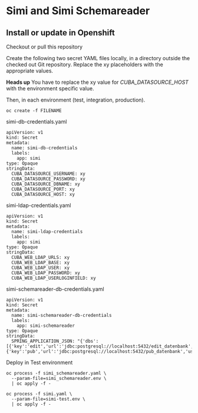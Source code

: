# Simi and Simi Schemareader

## Install or update in Openshift

Checkout or pull this repository

Create the following two secret YAML files locally, in a directory outside the checked out Git repository. Replace the xy placeholders with the appropriate values.

**Heads up** You have to replace the xy value for *CUBA_DATASOURCE_HOST* with the environment specific value.

Then, in each environment (test, integration, production).
```
oc create -f FILENAME
```

simi-db-credentials.yaml
```
apiVersion: v1
kind: Secret
metadata:
  name: simi-db-credentials
  labels:
    app: simi
type: Opaque
stringData:
  CUBA_DATASOURCE_USERNAME: xy
  CUBA_DATASOURCE_PASSWORD: xy
  CUBA_DATASOURCE_DBNAME: xy
  CUBA_DATASOURCE_PORT: xy
  CUBA_DATASOURCE_HOST: xy  
```

simi-ldap-credentials.yaml
```
apiVersion: v1
kind: Secret
metadata:
  name: simi-ldap-credentials
  labels:
    app: simi
type: Opaque
stringData:
  CUBA_WEB_LDAP_URLS: xy
  CUBA_WEB_LDAP_BASE: xy
  CUBA_WEB_LDAP_USER: xy
  CUBA_WEB_LDAP_PASSWORD: xy
  CUBA_WEB_LDAP_USERLOGINFIELD: xy
```

simi-schemareader-db-credentials.yaml
```
apiVersion: v1
kind: Secret
metadata:
  name: simi-schemareader-db-credentials
  labels:
    app: simi-schemareader
type: Opaque
stringData:
  SPRING_APPLICATION_JSON: "{'dbs':[{'key':'edit','url':'jdbc:postgresql://localhost:5432/edit_datenbank','user':'xy','pass':'xy'},{'key':'pub','url':'jdbc:postgresql://localhost:5432/pub_datenbank','user':'xy','pass':'xy'}]}"
```

Deploy in Test environment
```
oc process -f simi_schemareader.yaml \
  --param-file=simi_schemareader.env \
  | oc apply -f -

oc process -f simi.yaml \
  --param-file=simi-test.env \
  | oc apply -f -
```
